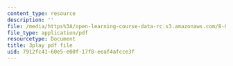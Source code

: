 ```yaml
---
content_type: resource
description: ''
file: /media/https%3A/open-learning-course-data-rc.s3.amazonaws.com/8-01sc-classical-mechanics-fall-2016/7912fc4160e5e00f17f8eeaf4afcce3f_jAcdLZRhYNU.pdf
file_type: application/pdf
resourcetype: Document
title: 3play pdf file
uid: 7912fc41-60e5-e00f-17f8-eeaf4afcce3f
---
```

